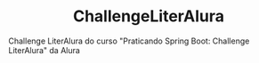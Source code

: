 <h1 align="center"> ChallengeLiterAlura </h1>
Challenge LiterAlura do curso "Praticando Spring Boot: Challenge LiterAlura" da Alura
